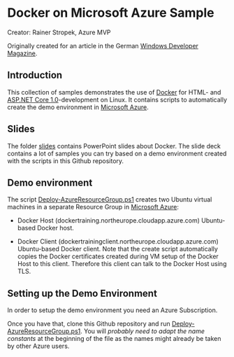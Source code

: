 # Docker on Microsoft Azure Sample

Creator: Rainer Stropek, Azure MVP

Originally created for an article in the German 
[Windows Developer Magazine](http://windowsdeveloper.de/).


## Introduction

This collection of samples demonstrates the use of [Docker](https://www.docker.com/) 
for HTML- and [ASP.NET Core 1.0](https://docs.asp.net/en/latest/)-development on Linux. 
It contains scripts to automatically create the demo environment in [Microsoft Azure](http://azure.microsoft.com).


## Slides

The folder [slides](slides) contains PowerPoint slides about Docker. The slide deck
contains a lot of samples you can try based on a demo environment created with
the scripts in this Github repository.


## Demo environment

The script [Deploy-AzureResourceGroup.ps1](dockerDemos/00-AzureARM/Deploy-AzureResourceGroup.ps1) creates two Ubuntu virtual machines in a separate Resource Group in 
[Microsoft Azure](http://azure.microsoft.com):

* Docker Host (dockertraining.northeurope.cloudapp.azure.com)
  Ubuntu-based Docker host.

* Docker Client (dockertrainingclient.northeurope.cloudapp.azure.com)
  Ubuntu-based Docker client. Note that the create script automatically copies
  the Docker certificates created during VM setup of the Docker Host to
  this client. Therefore this client can talk to the Docker Host using TLS.

  
## Setting up the Demo Environment

In order to setup the demo environment you need an Azure Subscription.
   
Once you have that, clone this Github repository and run [Deploy-AzureResourceGroup.ps1](dockerDemos/00-AzureARM/Deploy-AzureResourceGroup.ps1).
You will *probably need to adapt the name constants* at the beginning 
of the file as the names might already be taken by other Azure users.

